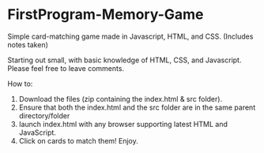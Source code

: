 # FirstProgram-Memory-Game
Simple card-matching game made in Javascript, HTML, and CSS. (Includes notes taken)

Starting out small, with basic knowledge of HTML, CSS, and Javascript.
Please feel free to leave comments.

How to: 
1) Download the files (zip containing the index.html & src folder).
2) Ensure that both the index.html and the src folder are in the same parent directory/folder
3) launch index.html with any browser supporting latest HTML and JavaScript.
4) Click on cards to match them! Enjoy.
